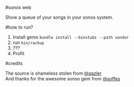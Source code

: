 #sonos web

Show a queue of your songs in your sonos system.

#how to run?

1. Install gems `bundle install --binstubs --path vendor`
2. run `bin/rackup`
3. ???
4. Profit

#credits

The source is shameless stolen from [@gazler](https://github.com/Gazler/sonos-web)  
And thanks for the awesome sonso gem from [@soffes](https://github.com/soffes/sonos)